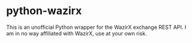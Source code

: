 # python-wazirx
This is an unofficial Python wrapper for the WazirX exchange REST API. I am in no way affiliated with WazirX, use at your own risk.
